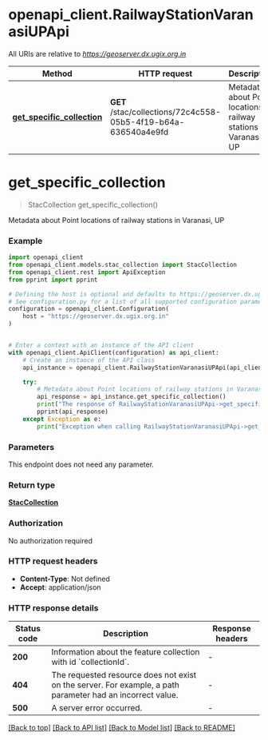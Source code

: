 # openapi_client.RailwayStationVaranasiUPApi

All URIs are relative to *https://geoserver.dx.ugix.org.in*

Method | HTTP request | Description
------------- | ------------- | -------------
[**get_specific_collection**](RailwayStationVaranasiUPApi.md#get_specific_collection) | **GET** /stac/collections/72c4c558-05b5-4f19-b64a-636540a4e9fd | Metadata about Point locations of railway stations in Varanasi, UP


# **get_specific_collection**
> StacCollection get_specific_collection()

Metadata about Point locations of railway stations in Varanasi, UP

### Example


```python
import openapi_client
from openapi_client.models.stac_collection import StacCollection
from openapi_client.rest import ApiException
from pprint import pprint

# Defining the host is optional and defaults to https://geoserver.dx.ugix.org.in
# See configuration.py for a list of all supported configuration parameters.
configuration = openapi_client.Configuration(
    host = "https://geoserver.dx.ugix.org.in"
)


# Enter a context with an instance of the API client
with openapi_client.ApiClient(configuration) as api_client:
    # Create an instance of the API class
    api_instance = openapi_client.RailwayStationVaranasiUPApi(api_client)

    try:
        # Metadata about Point locations of railway stations in Varanasi, UP
        api_response = api_instance.get_specific_collection()
        print("The response of RailwayStationVaranasiUPApi->get_specific_collection:\n")
        pprint(api_response)
    except Exception as e:
        print("Exception when calling RailwayStationVaranasiUPApi->get_specific_collection: %s\n" % e)
```



### Parameters

This endpoint does not need any parameter.

### Return type

[**StacCollection**](StacCollection.md)

### Authorization

No authorization required

### HTTP request headers

 - **Content-Type**: Not defined
 - **Accept**: application/json

### HTTP response details

| Status code | Description | Response headers |
|-------------|-------------|------------------|
**200** | Information about the feature collection with id &#x60;collectionId&#x60;. |  -  |
**404** | The requested resource does not exist on the server. For example, a path parameter had an incorrect value. |  -  |
**500** | A server error occurred. |  -  |

[[Back to top]](#) [[Back to API list]](../README.md#documentation-for-api-endpoints) [[Back to Model list]](../README.md#documentation-for-models) [[Back to README]](../README.md)

